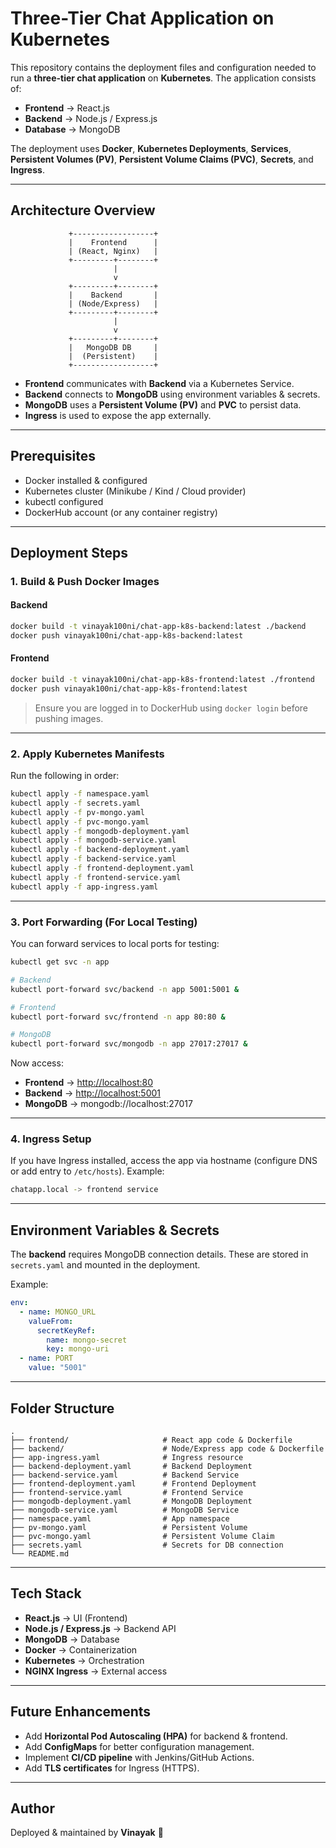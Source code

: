 # Three-Tier Chat Application on Kubernetes

This repository contains the deployment files and configuration needed to run a **three-tier chat application** on **Kubernetes**. The application consists of:

* **Frontend** → React.js
* **Backend** → Node.js / Express.js
* **Database** → MongoDB

The deployment uses **Docker**, **Kubernetes Deployments**, **Services**, **Persistent Volumes (PV)**, **Persistent Volume Claims (PVC)**, **Secrets**, and **Ingress**.

---

## Architecture Overview

```
             +------------------+
             |    Frontend      |
             | (React, Nginx)   |
             +---------+--------+
                       |
                       v
             +---------+--------+
             |    Backend       |
             | (Node/Express)   |
             +---------+--------+
                       |
                       v
             +---------+--------+
             |   MongoDB DB     |
             |  (Persistent)    |
             +------------------+
```

* **Frontend** communicates with **Backend** via a Kubernetes Service.
* **Backend** connects to **MongoDB** using environment variables & secrets.
* **MongoDB** uses a **Persistent Volume (PV)** and **PVC** to persist data.
* **Ingress** is used to expose the app externally.

---

## Prerequisites

* Docker installed & configured
* Kubernetes cluster (Minikube / Kind / Cloud provider)
* kubectl configured
* DockerHub account (or any container registry)

---

## Deployment Steps

### 1. Build & Push Docker Images

#### Backend

```bash
docker build -t vinayak100ni/chat-app-k8s-backend:latest ./backend
docker push vinayak100ni/chat-app-k8s-backend:latest
```

#### Frontend

```bash
docker build -t vinayak100ni/chat-app-k8s-frontend:latest ./frontend
docker push vinayak100ni/chat-app-k8s-frontend:latest
```

> Ensure you are logged in to DockerHub using `docker login` before pushing images.

---

### 2. Apply Kubernetes Manifests

Run the following in order:

```bash
kubectl apply -f namespace.yaml
kubectl apply -f secrets.yaml
kubectl apply -f pv-mongo.yaml
kubectl apply -f pvc-mongo.yaml
kubectl apply -f mongodb-deployment.yaml
kubectl apply -f mongodb-service.yaml
kubectl apply -f backend-deployment.yaml
kubectl apply -f backend-service.yaml
kubectl apply -f frontend-deployment.yaml
kubectl apply -f frontend-service.yaml
kubectl apply -f app-ingress.yaml
```

---

### 3. Port Forwarding (For Local Testing)

You can forward services to local ports for testing:

```bash
kubectl get svc -n app

# Backend
kubectl port-forward svc/backend -n app 5001:5001 &

# Frontend
kubectl port-forward svc/frontend -n app 80:80 &

# MongoDB
kubectl port-forward svc/mongodb -n app 27017:27017 &
```

Now access:

* **Frontend** → [http://localhost:80](http://localhost:80)
* **Backend** → [http://localhost:5001](http://localhost:5001)
* **MongoDB** → mongodb://localhost:27017

---

### 4. Ingress Setup

If you have Ingress installed, access the app via hostname (configure DNS or add entry to `/etc/hosts`). Example:

```bash
chatapp.local -> frontend service
```

---

## Environment Variables & Secrets

The **backend** requires MongoDB connection details. These are stored in `secrets.yaml` and mounted in the deployment.

Example:

```yaml
env:
  - name: MONGO_URL
    valueFrom:
      secretKeyRef:
        name: mongo-secret
        key: mongo-uri
  - name: PORT
    value: "5001"
```

---

## Folder Structure

```
.
├── frontend/                     # React app code & Dockerfile
├── backend/                      # Node/Express app code & Dockerfile
├── app-ingress.yaml              # Ingress resource
├── backend-deployment.yaml       # Backend Deployment
├── backend-service.yaml          # Backend Service
├── frontend-deployment.yaml      # Frontend Deployment
├── frontend-service.yaml         # Frontend Service
├── mongodb-deployment.yaml       # MongoDB Deployment
├── mongodb-service.yaml          # MongoDB Service
├── namespace.yaml                # App namespace
├── pv-mongo.yaml                 # Persistent Volume
├── pvc-mongo.yaml                # Persistent Volume Claim
├── secrets.yaml                  # Secrets for DB connection
└── README.md
```

---

## Tech Stack

* **React.js** → UI (Frontend)
* **Node.js / Express.js** → Backend API
* **MongoDB** → Database
* **Docker** → Containerization
* **Kubernetes** → Orchestration
* **NGINX Ingress** → External access

---

## Future Enhancements

* Add **Horizontal Pod Autoscaling (HPA)** for backend & frontend.
* Add **ConfigMaps** for better configuration management.
* Implement **CI/CD pipeline** with Jenkins/GitHub Actions.
* Add **TLS certificates** for Ingress (HTTPS).

---

## Author

Deployed & maintained by **Vinayak** 🚀
